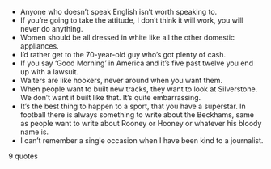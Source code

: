  - Anyone who doesn’t speak English isn’t worth speaking to.
 - If you’re going to take the attitude, I don’t think it will work, you will never do anything.
 - Women should be all dressed in white like all the other domestic appliances.
 - I’d rather get to the 70-year-old guy who’s got plenty of cash.
 - If you say ‘Good Morning’ in America and it’s five past twelve you end up with a lawsuit.
 - Waiters are like hookers, never around when you want them.
 - When people want to built new tracks, they want to look at Silverstone. We don’t want it built like that. It’s quite embarrassing.
 - It’s the best thing to happen to a sport, that you have a superstar. In football there is always something to write about the Beckhams, same as people want to write about Rooney or Hooney or whatever his bloody name is.
 - I can’t remember a single occasion when I have been kind to a journalist.

9 quotes